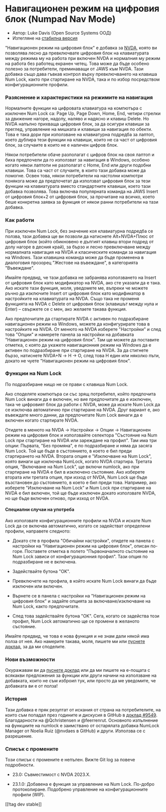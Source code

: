 # Навигационен режим на цифровия блок (Numpad Nav Mode) #

* Автор: Luke Davis (Open Source Systems ООД)
* Изтегляне на [стабилна версия][1]

"Навигационен режим на цифровия блок" е добавка за
[NVDA](https://nvaccess.org/), която ви позволява лесно да превключвате
цифровия блок на клавиатурата между режима му на работа при включен NVDA и
нормалния му режим на работа без работещ екранен четец. Това може да бъде
особено полезно за потребители, преминаващи от JAWS към NVDA. Тази добавка
също дава гъвкав контрол върху превключването на клавиша Num Lock, както при
стартиране на NVDA, така и по избор посредством конфигурационните профили.

### Разяснение и характеристики на режимите на навигация

Нормалните функции на цифровата клавиатура на компютъра с изключен Num Lock
са: Page Up, Page Down, Home, End, четири стрелки за движение нагоре,
надолу, наляво и надясно и клавиш Delete. Но NVDA напълно прихваща цифровия
блок, за да осигури клавиши за преглед, управление на мишката и клавиши за
навигация по обекти. Това е така дори при използване на клавиатурна подредба
за лаптоп, което дублира тези функции на клавиши, които не са част от
цифровия блок, за случаите в които не е наличен цифров блок.

Някои потребители обаче разполагат с цифров блок на своя лаптоп и биха
предпочели да го използват за навигация в Windows, особено когато някои
лаптопи не разполагат с Home, End или други подобни клавиши. Това са част от
случаите, в които тази добавка може да помогне. Освен това, някои
потребители на настолни компютри понякога може да предпочетат да използват
цифровия блок за тези функции на клавиатурата вместо стандартните клавиши,
което тази добавка позволява. Това включва популярната команда на JAWS
Insert от цифровия блок+2 от цифровия блок, за прочитане на всичко, което
беше конкретна заявка за функция от някои ранни потребители на тази добавка.

### Как работи

При изключен Num Lock, без значение коя клавиатурна подредба се ползва, тази
добавка ще ви позволи да натиснете Alt+NVDA+Плюс от цифровия блок (който
обикновено е дългият клавиш втори подред от долу нагоре в десния край), за
бързо и лесно превключване между нормалната навигация на NVDA и класическите
команди за навигация на Windows. Тази клавишна команда може да бъде
променена в диалоговия прозорец "Жестове на въвеждане", в категорията
"Въвеждане".

Имайте предвид, че тази добавка не забранява използването на Insert от
цифровия блок като модификатор на NVDA, ако сте указали да е така. Ако
искате тази функция, моля, уведомете ме, въпреки че можете ръчно да
изключите Insert от цифровия блок като модификатор в настройките на
клавиатурата на NVDA. Също така не променя функцията на NVDA с Delete от
цифровия блок (клавишът между нула и Enter) – свържете се с мен, ако желаете
такава функция.

Ако предпочитате да стартирате NVDA с активен по подразбиране навигационен
режим на Windows, можете да конфигурирате това в настройките на NVDA. От
менюто на NVDA изберете "Настройки" и след това "Опции" и намерете панела за
настройки на добавката "Навигационен режим на цифровия блок". Там ще можете
да поставите отметка, с която да укажете навигационния режим на Windows да е
активен по подразбиране при стартиране на NVDA. За да стигнете бързо,
натиснете NVDA+N -> Н -> О, след това Н един или няколко пъти, докато не
чуете "Навигационен режим на цифровия блок".

### Функции на Num Lock

По подразбиране нищо не се прави с клавиша Num Lock.

Ако споделяте компютъра си със зрящ потребител, който предпочита Num Lock
винаги да е включен, но вие предпочитате да е изключен, така че цифровият
блок да работи с NVDA, може да искате Num Lock да се изключва автоматично
при стартиране на NVDA. Друг вариант е, ако въвеждате много данни, да
предпочитате Num Lock винаги да е включен когато стартирате NVDA.

Отидете в менюто на NVDA -> Настройки -> Опции -> Навигационен режим на цифровия блок и използвайте селектора "Състояние на Num Lock при стартиране на NVDA или зареждане на профил". Там има три опции:
Първата, "Без промяна", е по подразбиране и няма да засяга Num Lock. Той ще бъде в състоянието, в което е бил преди стартирането на NVDA.
Втората опция е "Изключване на Num Lock", която винаги ще изключва NumLock, когато NVDA стартира.
Третата опция, "Включване на Num Lock", ще включи numlock, ако при стартиране на NVDA е бил в изключено състояние.
Ако изберете втората или третата опция, при изход от NVDA, Num Lock ще бъде възстановен до състоянието, в което е бил преди това. Например, ако изберете "Изключване на Num Lock" и Num Lock при стартиране на NVDA е бил включен, той ще бъде изключен докато използвате NVDA, но ще бъде включен отново, при изход от NVDA.

#### Специални случаи на употреба

Ако използвате конфигурационните профили на NVDA и искате Num Lock да се
включва автоматично, когато се задействат определени профили, направете
следното:

* Докато сте в профила "Обичайни настройки", отидете на панела с настройки
  на "Навигационен режим на цифровия блок", описан по-горе. Поставете
  отметка в полето "Първоначалното състояние на Num Lock зависи от
  конфигурационния профил". Тази опция по подразбиране не е включена.

* Задействайте бутона "OK".

* Превключете на профила, в който искате Num Lock винаги да бъде изключен
  или включен.

* Върнете се в панела с настройки на "Навигационен режим на цифровия блок" и
  задайте опцията за включване/изключване на Num Lock, както предпочитате.

* След това задействайте бутона "OK". Сега, когато се задейства този профил,
  Num Lock автоматично ще се промени в желаното състояние.

Имайте предвид, че това е нова функция и не знам дали някой има полза от
нея. Ако намерите такава, моля, пишете ми или [пуснете
доклад](https://github.com/opensourcesys/numpadNavMode/issues/new), за да ми
споделите.

### Нови възможности

Окуражавам ви да [пуснете
доклад](https://github.com/openSourceSys/numpadNavMode/issues/new) или да ми
пишете на е-пощата с всякакви предложения за функции или други начини на
използване на добавката, които не съм изброил тук, или просто да ме
уведомите, че добавката ви е от полза!

### История

Тази добавка е пряк резултат от искания от страна на потребителите, на които
съм попадал през годините и дискусия в GitHub в [доклад
#9549](https://github.com/nvaccess/nvda/issues/9549). Благодарности на
@Qchristensen и @feerrenrut. Основното изпълнение на функциите на numlock е
заимствано от остарялата добавка NumLock Manager от Noelia Ruiz (@nvdaes в
GitHub) и други. Използва се с разрешение.

### Списък с промените

Този списък с промените е непълен. Вижте Git log за повече подробности.

* 23.0: Съвместимост с NVDA 2023.X.

* 23.1.0: Добавена е функция за управление на Num Lock. По-добро
  протоколиране. Подобрено управление на конфигурационните профили (WIP).

[[!tag dev stable]]

[1]: https://www.nvaccess.org/addonStore/legacy?file=numpadNavMode
